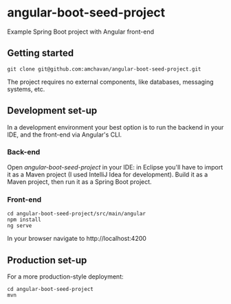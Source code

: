 # angular-boot-seed-project

Example Spring Boot project with Angular front-end

## Getting started

```
git clone git@github.com:amchavan/angular-boot-seed-project.git
```
The project requires no external components, like databases, 
messaging systems, etc.

## Development set-up

In a development environment your best option is to 
run the backend in your IDE, and the front-end via Angular's
CLI.

### Back-end

Open _angular-boot-seed-project_ in your IDE: in Eclipse 
you'll have to import it as a Maven project (I used IntelliJ
Idea for development).
Build it as a Maven project, then run it as a Spring Boot project.

### Front-end
```
cd angular-boot-seed-project/src/main/angular
npm install
ng serve
```

In your browser navigate to http://localhost:4200

## Production set-up

For a more production-style deployment:
```
cd angular-boot-seed-project
mvn 
```


